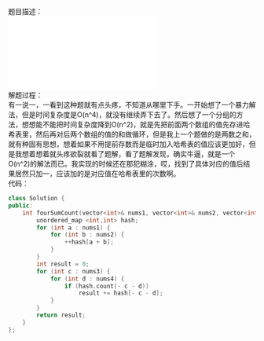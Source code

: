 题目描述：  
![image](/basical/array/code/foursumcount.md)  
解题过程：  
有一说一，一看到这种题就有点头疼，不知道从哪里下手。一开始想了一个暴力解法，但是时间复杂度是O(n^4)，就没有继续弄下去了。然后想了一个分组的方法，想想能不能把时间复杂度降到O(n^2)，就是先把前面两个数组的值先存进哈希表里，然后再对后两个数组的值的和做循环，但是我上一个题做的是两数之和，就有种固有思想，想着如果不用提前存数而是临时加入哈希表的值应该更加好，但是我想着想着就头疼欲裂就看了题解，看了题解发现，确实牛逼，就是一个O(n^2)的解法而已。我实现的时候还在那犯糊涂，哎，找到了具体对应的值后结果居然只加一，应该加的是对应值在哈希表里的次数啊。  
代码：  
```cpp
class Solution {
public:
    int fourSumCount(vector<int>& nums1, vector<int>& nums2, vector<int>& nums3, vector<int>& nums4) {
        unordered_map <int,int> hash;
        for (int a : nums1) {
            for (int b : nums2) {
                ++hash[a + b];
            }
        }
        int result = 0;
        for (int c : nums3) {
            for (int d : nums4) {
                if (hash.count(- c - d))
                    result += hash[- c - d];
            }
        }
        return result;
    }
};
```